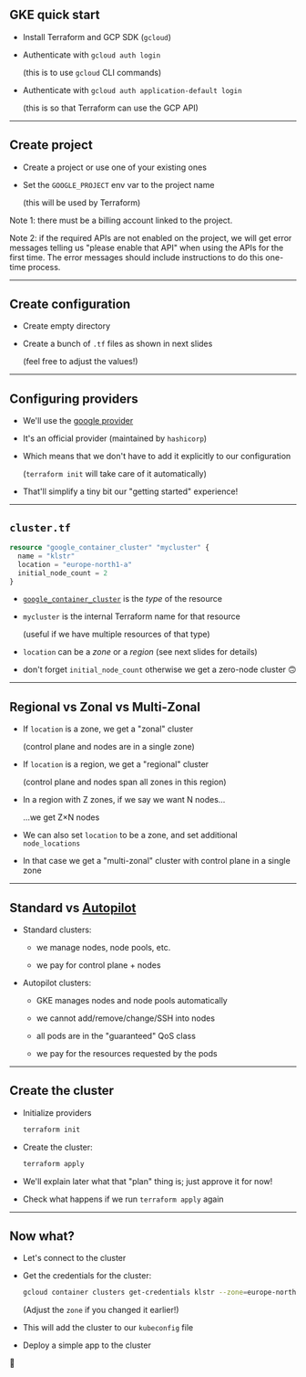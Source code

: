 ## GKE quick start

- Install Terraform and GCP SDK (`gcloud`)

- Authenticate with `gcloud auth login`

  (this is to use `gcloud` CLI commands)

- Authenticate with `gcloud auth application-default login`

  (this is so that Terraform can use the GCP API)

---

## Create project

- Create a project or use one of your existing ones

- Set the `GOOGLE_PROJECT` env var to the project name

  (this will be used by Terraform)

Note 1: there must be a billing account linked to the project.

Note 2: if the required APIs are not enabled on the project,
we will get error messages telling us "please enable that API"
when using the APIs for the first time. The error messages
should include instructions to do this one-time process.

---

## Create configuration

- Create empty directory

- Create a bunch of `.tf` files as shown in next slides

  (feel free to adjust the values!)

---

## Configuring providers

- We'll use the [google provider](https://registry.terraform.io/providers/hashicorp/google)

- It's an official provider (maintained by `hashicorp`)

- Which means that we don't have to add it explicitly to our configuration

  (`terraform init` will take care of it automatically)

- That'll simplify a tiny bit our "getting started" experience!

---

## `cluster.tf`

```tf
resource "google_container_cluster" "mycluster" {
  name = "klstr"
  location = "europe-north1-a"
  initial_node_count = 2
}
```

- [`google_container_cluster`](https://registry.terraform.io/providers/hashicorp/google/latest/docs/resources/container_cluster) is the *type* of the resource

- `mycluster` is the internal Terraform name for that resource

  (useful if we have multiple resources of that type)

- `location` can be a *zone* or a *region* (see next slides for details)

- don't forget `initial_node_count` otherwise we get a zero-node cluster 🙃

---

## Regional vs Zonal vs Multi-Zonal

- If `location` is a zone, we get a "zonal" cluster

  (control plane and nodes are in a single zone)

- If `location` is a region, we get a "regional" cluster

  (control plane and nodes span all zones in this region)

- In a region with Z zones, if we say we want N nodes...

  ...we get Z×N nodes

- We can also set `location` to be a zone, and set additional `node_locations`

- In that case we get a "multi-zonal" cluster with control plane in a single zone

---

## Standard vs [Autopilot]

- Standard clusters:

  - we manage nodes, node pools, etc.

  - we pay for control plane + nodes

- Autopilot clusters:

  - GKE manages nodes and node pools automatically

  - we cannot add/remove/change/SSH into nodes

  - all pods are in the "guaranteed" QoS class

  - we pay for the resources requested by the pods

[Autopilot]: https://cloud.google.com/kubernetes-engine/docs/concepts/autopilot-overview

---

## Create the cluster

- Initialize providers
  ```bash
  terraform init
  ```

- Create the cluster:
  ```bash
  terraform apply
  ```

- We'll explain later what that "plan" thing is; just approve it for now!

- Check what happens if we run `terraform apply` again

---

## Now what?

- Let's connect to the cluster

- Get the credentials for the cluster:
  ```bash
  gcloud container clusters get-credentials klstr --zone=europe-north1
  ```
  (Adjust the `zone` if you changed it earlier!)

- This will add the cluster to our `kubeconfig` file

- Deploy a simple app to the cluster

🎉
